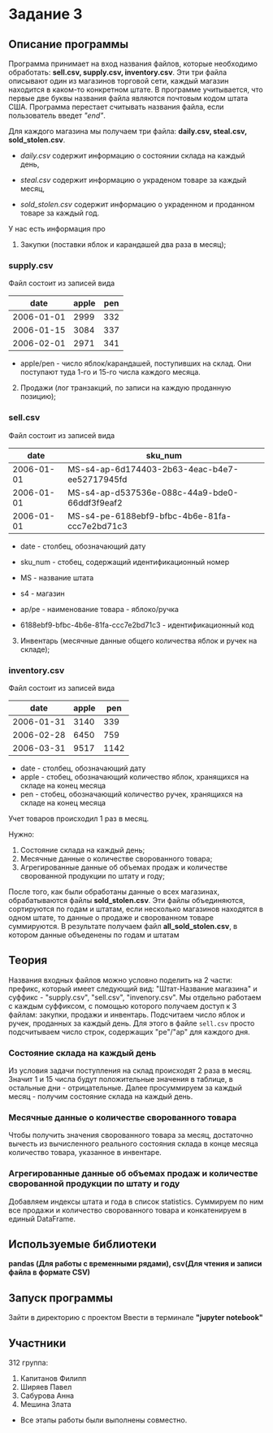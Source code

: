 # Задание 3

## Описание программы
Программа принимает на вход названия файлов, которые необходимо обработать: **sell.csv, supply.csv, inventory.csv**.
Эти три файла описывают один из магазинов торговой сети, каждый магазин находится в каком-то конкретном штате.
В программе учитывается, что первые две буквы названия файла являются почтовым кодом штата США.
Программа перестает считывать названия файла, если пользователь введет *"end"*.

Для каждого магазина мы получаем три файла: **daily.csv, steal.csv, sold_stolen.csv**.

* *daily.csv* содержит информацию о состоянии склада на каждый день,

* *steal.csv* содержит информацию о украденом товаре за каждый месяц,

* *sold_stolen.csv* содержит информацию о украденном и проданном товаре за каждый год.

У нас есть информация про
1) Закупки (поставки яблок и карандашей два раза в месяц);

### supply.csv

Файл состоит из записей вида 

date       | apple | pen
---        | ---   | ---
2006-01-01 | 2999  | 332
2006-01-15 | 3084  | 337
2006-02-01 | 2971  | 341

* apple/pen - число яблок/карандашей, поступивших на склад. Они поступают туда 1-го и 15-го числа каждого месяца.

2) Продажи (лог транзакций, по записи на каждую проданную позицию);

### sell.csv

Файл состоит из записей вида 

date       | sku_num
---        | --- 
2006-01-01 | MS-s4-ap-6d174403-2b63-4eac-b4e7-ee52717945fd
2006-01-01 | MS-s4-ap-d537536e-088c-44a9-bde0-66ddf3f9eaf2
2006-01-01 | MS-s4-pe-6188ebf9-bfbc-4b6e-81fa-ccc7e2bd71c3

* date - столбец, обозначающий дату
* sku_num - стобец, содержащий идентификационный номер

* MS - название штата
* s4 - магазин
* ap/pe - наименование товара - яблоко/ручка
* 6188ebf9-bfbc-4b6e-81fa-ccc7e2bd71c3 - идентификационный код

3) Инвентарь (месячные данные общего количества яблок и ручек на складе);

### inventory.csv

Файл состоит из записей вида 

date       | apple | pen
---        | ---   | ---
2006-01-31 | 3140  | 339
2006-02-28 | 6450  | 759
2006-03-31 | 9517  | 1142

* date - столбец, обозначающий дату
* apple - стобец, обозначающий количество яблок, хранящихся на складе на конец месяца
* pen - стобец, обозначающий количество ручек, хранящихся на складе на конец месяца

Учет товаров происходил 1 раз в месяц.

Нужно:
1) Состояние склада на каждый день;
2) Месячные данные о количестве сворованного товара;
3) Агрегированные данные об объемах продаж и количестве сворованной продукции по штату и году;
  
После того, как были обработаны данные о всех магазинах, обрабатываются файлы **sold_stolen.csv**. 
Эти файлы объединяются, сортируются по годам и штатам, если несколько магазинов находятся в одном штате, 
то данные о продаже и сворованном товаре суммируются.
В результате получаем файл **all_sold_stolen.csv**, в котором данные объеденены по годам и штатам

## Теория

Названия входных файлов можно условно поделить на 2 части: префикс, который имеет следующий вид: "Штат-Название магазина" и суффикс - "supply.csv", "sell.csv", "invenory.csv". Мы отдельно работаем с каждым суффиксом, с помощью которого получаем доступ к 3 файлам: закупки, продажи и инвентарь. Подсчитаем число яблок и ручек, проданных за каждый день. Для этого в файле `sell.csv` просто подсчитываем число строк, содержащих "pe"/"ap" для каждого дня. 

### Состояние склада на каждый день

Из условия задачи поступления на склад происходят 2 раза в месяц. Значит 1 и 15 числа будут положительные значения в таблице, в остальные дни - отрицательные. Далее просуммируем за каждый месяц - получим состояние склада на каждый день.

### Месячные данные о количестве сворованного товара

Чтобы получить значения сворованного товара за месяц, достаточно вычесть из вычисленного реального состояния склада в конце месяца количество товара, указанное в инвентаре.

### Агрегированные данные об объемах продаж и количестве сворованной продукции по штату и году

Добавляем индексы штата и года в список statistics. Суммируем по ним все продажи и количество сворованного товара и конкатенируем в единый DataFrame.

## Используемые библиотеки
**pandas (Для работы с временными рядами), csv(Для чтения и записи файла в формате CSV)**

## Запуск программы
Зайти в директорию с проектом 
Ввести в терминале **"jupyter notebook"**

## Участники 
312 группа:
1) Капитанов Филипп
2) Ширяев Павел
3) Сабурова Анна
4) Мешина Злата
* Все этапы работы были выполнены совместно.

